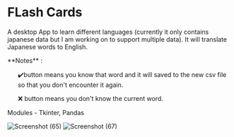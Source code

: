 ﻿<h1> FLash Cards </h1>
<p>A desktop App to learn different languages (currently it only contains japanese data but I am working on to support multiple data).
 It will translate Japanese words to English.
</p>

<p>
**Notes** :
<ul>  ✔️button means you know that word and it will saved to the new csv file so that you don't encounter it again.

 ❌  button means you don't know the current word.
</ul>
</p>


<p>Modules - Tkinter, Pandas
</p>

![Screenshot (65)](https://user-images.githubusercontent.com/73778637/137635616-3a0fac25-a5c6-44ec-99a4-08f25a56797d.png)
![Screenshot (67)](https://user-images.githubusercontent.com/73778637/137635622-6e2cdc03-081f-4f7d-870e-87be039475d8.png)
